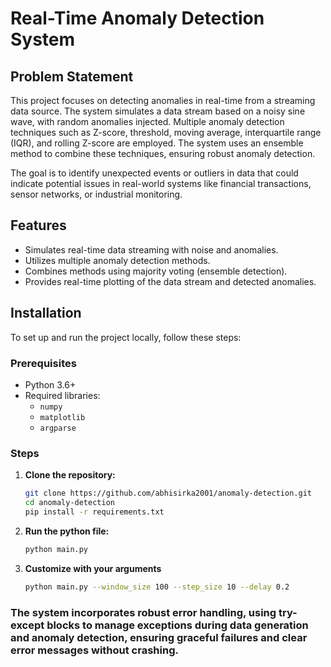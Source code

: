 # Real-Time Anomaly Detection System

## Problem Statement

This project focuses on detecting anomalies in real-time from a streaming data source. The system simulates a data stream based on a noisy sine wave, with random anomalies injected. Multiple anomaly detection techniques such as Z-score, threshold, moving average, interquartile range (IQR), and rolling Z-score are employed. The system uses an ensemble method to combine these techniques, ensuring robust anomaly detection.

The goal is to identify unexpected events or outliers in data that could indicate potential issues in real-world systems like financial transactions, sensor networks, or industrial monitoring.

## Features
- Simulates real-time data streaming with noise and anomalies.
- Utilizes multiple anomaly detection methods.
- Combines methods using majority voting (ensemble detection).
- Provides real-time plotting of the data stream and detected anomalies.

## Installation

To set up and run the project locally, follow these steps:

### Prerequisites

- Python 3.6+
- Required libraries:
  - `numpy`
  - `matplotlib`
  - `argparse`

### Steps

1. **Clone the repository:**

   ```bash
   git clone https://github.com/abhisirka2001/anomaly-detection.git
   cd anomaly-detection
   pip install -r requirements.txt


2. **Run the python file:**
   ```bash
   python main.py

3. **Customize with your arguments**
   ```bash
   python main.py --window_size 100 --step_size 10 --delay 0.2


### The system incorporates robust error handling, using try-except blocks to manage exceptions during data generation and anomaly detection, ensuring graceful failures and clear error messages without crashing.




